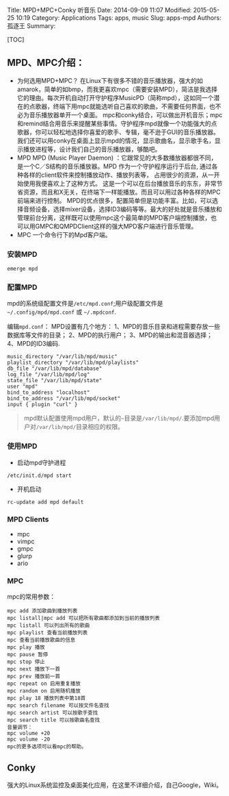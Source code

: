 Title: MPD+MPC+Conky 听音乐
Date: 2014-09-09 11:07
Modified: 2015-05-25 10:19
Category: Applications
Tags: apps, music
Slug: apps-mpd
Authors: 孤逐王
Summary:

[TOC]

## MPD、MPC介绍：

- 为何选用MPD+MPC？
在Linux下有很多不错的音乐播放器，强大的如amarok，简单的如bmp，而我更喜欢mpc（需要安装MPD），简洁是我选择它的理由。每次开机自动打开守护程序MusicPD（简称mpd），这如同一个潜在的点歌器，终端下用mpc就能选听自己喜欢的歌曲，不需要任何界面，也不必为音乐播放器单开一个桌面。
mpc和conky结合，可以做出开机音乐；mpc和remind结合用音乐来提醒某些事情。守护程序mpd就像一个功能强大的点歌器，你可以轻松地选择你喜爱的歌手、专辑，毫不逊于GUI的音乐播放器。
我们还可以用conky在桌面上显示mpd的情况，显示歌曲名，显示歌手名，显示播放进程等，设计我们自己的音乐播放器，够酷吧。
- MPD
MPD (Music Player Daemon) ：它跟常见的大多数播放器都很不同，是一个C／S结构的音乐播放器。MPD 作为一个守护程序运行于后台, 通过各种各样的client软件来控制播放动作、播放列表等， 占用很少的资源，从一开始使用我便喜欢上了这种方式。
这是一个可以在后台播放音乐的东东，非常节省资源，而且和X无关，在终端下一样能播放。而且可以用过各种各样的MPC前端来进行控制。
MPD的优点很多，配置简单但是功能丰富。比如，可以选择音频设备，选择mixer设备，选择ID3编码等等。最大的好处就是音乐播放和管理前台分离，这样既可以使用mpc这个最简单的MPD客户端控制播放，也可以用GMPC和QMPDClient这样的强大MPD客户端进行音乐管理。
- MPC
一个命令行下的Mpd客户端。

### 安装MPD

````    
emerge mpd
````

### 配置MPD

mpd的系统级配置文件是`/etc/mpd.conf`;用户级配置文件是`~/.config/mpd/mpd.conf` 或 `~/.mpdconf`.

编辑`mpd.conf`：
MPD设置有几个地方：
1、MPD的音乐目录和进程需要存放一些数据库等文件的目录；
2、MPD的执行用户；
3、MPD的输出和混音器选择；
4、MPD的ID3编码.

````
music_directory "/var/lib/mpd/music" 
playlist_directory "/var/lib/mpd/playlists" 
db_file "/var/lib/mpd/database" 
log_file "/var/lib/mpd/log" 
state_file "/var/lib/mpd/state" 
user "mpd" 
bind_to_address "localhost" 
bind_to_address "/var/lib/mpd/socket" 
input { plugin "curl" }
````

>mpd默认配置使用mpd用户，默认的`~`目录是`/var/lib/mpd/`.要添加mpd用户对`/var/lib/mpd/`目录相应的权限。

### 使用MPD

- 启动mpd守护进程

````
/etc/init.d/mpd start
````
- 开机启动

````
rc-update add mpd default
````

### MPD Clients
- mpc
- vimpc
- gmpc
- glurp
- ario

### MPC

mpc的常用参数：

```
mpc add 添加歌曲到播放列表
mpc listall|mpc add 可以把所有歌曲都添加到当前的播放列表
mpc listall 可以列出所有的歌曲
mpc playlist 查看当前播放列表
mpc 查看当前播放歌曲的信息
mpc play 播放
mpc pause 暂停
mpc stop 停止
mpc next 播放下一首
mpc prev 播放前一首
mpc repeat on 启用重复播放
mpc random on 启用随机播放
mpc play 18 播放列表中第18首
mpc search filename 可以按文件名查找
mpc search artist 可以按歌手查找
mpc search title 可以按歌曲名查找
音量调节：
mpc volume +20
mpc volume -20
mpc的更多选项可以看mpc的帮助。
```

## Conky

强大的Linux系统监控及桌面美化应用，在这里不详细介绍，自己Google，Wiki。